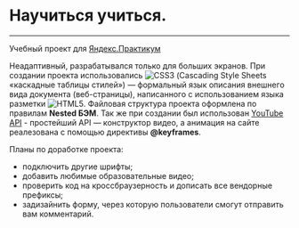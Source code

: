 # Научиться учиться.
------

Учебный проект для [Яндекс.Практикум](https://practicum.yandex.ru/ "Сайт Яндекс.Практикум") 

  Неадаптивный, разрабатывался только для больших экранов. При создании проекта использовались 
![CSS3](https://img.shields.io/badge/css3-%231572B6.svg?style=for-the-badge&logo=css3&logoColor=white) (Cascading Style Sheets «каскадные таблицы стилей») — формальный язык описания внешнего вида документа (веб-страницы), написанного с использованием языка разметки ![HTML5](https://img.shields.io/badge/html5-%23E34F26.svg?style=for-the-badge&logo=html5&logoColor=white). Файловая структура проекта оформлена по правилам **Nested БЭМ**. Так же при создании был использован [YouTube API](https://developers.google.com/youtube/youtube_player_demo?hl=ru) -
простейший API — конструктор видео, а анимация на сайте реалезована с помощью директивы **@keyframes**.

Планы по доработке проекта:
* подключить другие шрифты;
* добавить любимые образовательные видео;
* проверить код на кроссбраузерность и дописать все вендорные префиксы;
* задизайнить форму, через которую пользователи смогут отправить вам комментарий.
